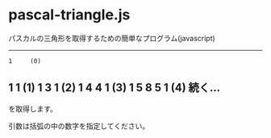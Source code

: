 # pascal-triangle.js
パスカルの三角形を取得するための簡単なプログラム(javascript)

----------
    1     (0)
   1 1    (1)
  1 3 1   (2)
 1 4 4 1  (3)
1 5 8 5 1 (4)
続く...
----------
を取得します。

引数は括弧の中の数字を指定してください。
